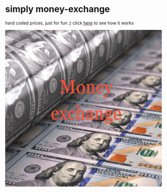 # simply money-exchange
hard coded prices, just for fun ;)
click [here](https://thomasanders.github.io/simply-money-exchange/) to see how it works


![screen shot](https://github.com/thomasanders/exchange/blob/main/images/exchange.png)
